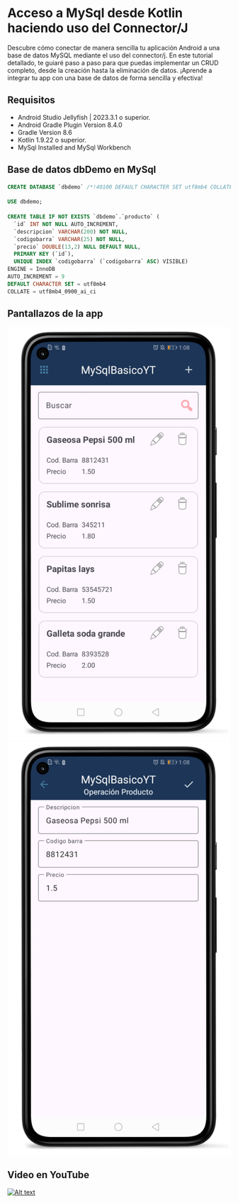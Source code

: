 # Acceso a MySql desde Kotlin haciendo uso del Connector/J

Descubre cómo conectar de manera sencilla tu aplicación Android a una base de datos MySQL mediante el uso del connector/j. En este tutorial detallado, te guiaré paso a paso para que puedas implementar un CRUD completo, desde la creación hasta la eliminación de datos. ¡Aprende a integrar tu app con una base de datos de forma sencilla y efectiva!

## Requisitos

- Android Studio Jellyfish | 2023.3.1 o superior.
- Android Gradle Plugin Version 8.4.0
- Gradle Version 8.6
- Kotlin 1.9.22 o superior.
- MySql Installed and MySql Workbench

## Base de datos dbDemo en MySql

```sql
CREATE DATABASE `dbdemo` /*!40100 DEFAULT CHARACTER SET utf8mb4 COLLATE utf8mb4_0900_ai_ci */ /*!80016 DEFAULT ENCRYPTION='N' */;

USE dbdemo;

CREATE TABLE IF NOT EXISTS `dbdemo`.`producto` (
  `id` INT NOT NULL AUTO_INCREMENT,
  `descripcion` VARCHAR(200) NOT NULL,
  `codigobarra` VARCHAR(25) NOT NULL,
  `precio` DOUBLE(13,2) NULL DEFAULT NULL,
  PRIMARY KEY (`id`),
  UNIQUE INDEX `codigobarra` (`codigobarra` ASC) VISIBLE)
ENGINE = InnoDB
AUTO_INCREMENT = 9
DEFAULT CHARACTER SET = utf8mb4
COLLATE = utf8mb4_0900_ai_ci
```

## Pantallazos de la app

![Image text](https://github.com/programadorescs/MySqlBasicoYT/blob/master/app/src/main/assets/MySqlBasicoYT_001.png)
![Image text](https://github.com/programadorescs/MySqlBasicoYT/blob/master/app/src/main/assets/MySqlBasicoYT_002.png)

## Video en YouTube
[![Alt text](https://img.youtube.com/vi/5IMrEkIg1J0/0.jpg)](https://www.youtube.com/watch?v=5IMrEkIg1J0)